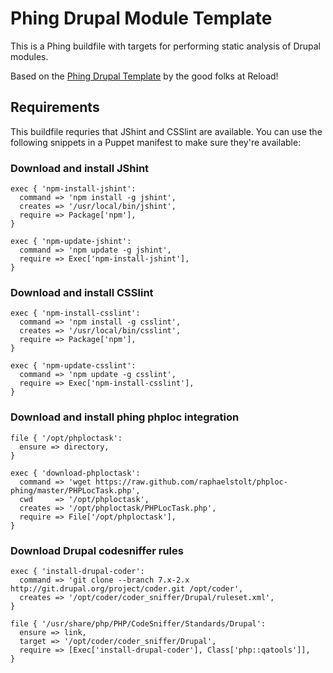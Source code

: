Phing Drupal Module Template
============================

This is a Phing buildfile with targets for performing static analysis of Drupal modules.

Based on the [Phing Drupal Template](https://github.com/reload/phing-drupal-template) by the good folks at Reload!

Requirements
------------

This buildfile requries that JShint and CSSlint are available. You can use the following snippets in a Puppet manifest to make sure they're available:

### Download and install JShint

    exec { 'npm-install-jshint':
      command => 'npm install -g jshint',
      creates => '/usr/local/bin/jshint',
      require => Package['npm'],
    }

    exec { 'npm-update-jshint':
      command => 'npm update -g jshint',
      require => Exec['npm-install-jshint'],
    }

### Download and install CSSlint

    exec { 'npm-install-csslint':
      command => 'npm install -g csslint',
      creates => '/usr/local/bin/csslint',
      require => Package['npm'],
    }

    exec { 'npm-update-csslint':
      command => 'npm update -g csslint',
      require => Exec['npm-install-csslint'],
    }

### Download and install phing phploc integration

    file { '/opt/phploctask':
      ensure => directory,
    }

    exec { 'download-phploctask':
      command => 'wget https://raw.github.com/raphaelstolt/phploc-phing/master/PHPLocTask.php',
      cwd     => '/opt/phploctask',
      creates => '/opt/phploctask/PHPLocTask.php',
      require => File['/opt/phploctask'],
    }

### Download Drupal codesniffer rules

    exec { 'install-drupal-coder':
      command => 'git clone --branch 7.x-2.x http://git.drupal.org/project/coder.git /opt/coder',
      creates => '/opt/coder/coder_sniffer/Drupal/ruleset.xml',
    }

    file { '/usr/share/php/PHP/CodeSniffer/Standards/Drupal':
      ensure => link,
      target => '/opt/coder/coder_sniffer/Drupal',
      require => [Exec['install-drupal-coder'], Class['php::qatools']],
    }
